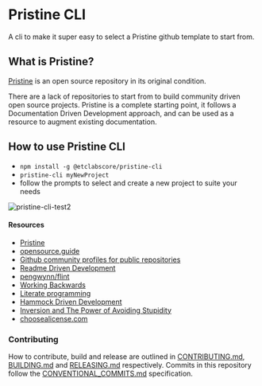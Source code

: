 # Pristine CLI

A cli to make it super easy to select a Pristine github template to start from.

## What is Pristine?

[Pristine](https://github.com/etclabscore/pristine) is an open source repository in its original condition.

There are a lack of repositories to start from to build community driven open source projects. Pristine is a complete starting point, it follows a Documentation Driven Development approach, and can be used as a resource to augment existing documentation.

## How to use Pristine CLI

- `npm install -g @etclabscore/pristine-cli`
- `pristine-cli myNewProject`
- follow the prompts to select and create a new project to suite your needs


![pristine-cli-test2](https://user-images.githubusercontent.com/364566/60707733-3d8c6a80-9ec1-11e9-9a3e-7943c4e6e9ae.gif)


#### Resources

- [Pristine](https://github.com/etclabscore/pristine)
- [opensource.guide](https://opensource.guide/)
- [Github community profiles for public repositories](https://help.github.com/articles/about-community-profiles-for-public-repositories/)
- [Readme Driven Development](http://tom.preston-werner.com/2010/08/23/readme-driven-development.html)
- [pengwynn/flint](https://github.com/pengwynn/flint)
- [Working Backwards](https://www.allthingsdistributed.com/2006/11/working_backwards.html)
- [Literate programming](https://en.wikipedia.org/wiki/Literate_programming)
- [Hammock Driven Development](https://www.youtube.com/watch?v=f84n5oFoZBc)
- [Inversion and The Power of Avoiding Stupidity](https://fs.blog/2013/10/inversion/)
- [choosealicense.com](http://choosealicense.com)

### Contributing

How to contribute, build and release are outlined in [CONTRIBUTING.md](CONTRIBUTING.md), [BUILDING.md](BUILDING.md) and [RELEASING.md](RELEASING.md) respectively. Commits in this repository follow the [CONVENTIONAL_COMMITS.md](CONVENTIONAL_COMMITS.md) specification.

